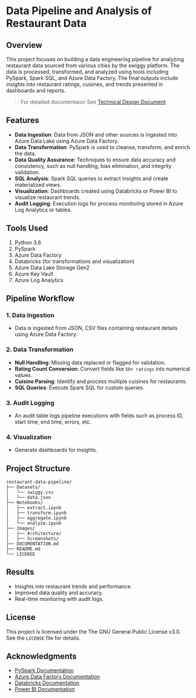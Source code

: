 # Data Pipeline and Analysis of Restaurant Data

## Overview  
This project focuses on building a data engineering pipeline for analyzing restaurant data sourced from various cities by the swiggy platform. The data is processed, transformed, and analyzed using tools including PySpark, Spark SQL, and Azure Data Factory. The final outputs include insights into restaurant ratings, cuisines, and trends presented in dashboards and reports. 

> For detailed documentaion See [Technical Design Document](Documentation.md)

## Features  
- **Data Ingestion**: Data from JSON and other sources is ingested into Azure Data Lake using Azure Data Factory.  
- **Data Transformation**: PySpark is used to cleanse, transform, and enrich the data.  
- **Data Quality Assurance**: Techniques to ensure data accuracy and consistency, such as null handling, bias elimination, and integrity validation.  
- **SQL Analysis**: Spark SQL queries to extract insights and create materialized views.  
- **Visualization**: Dashboards created using Databricks or Power BI to visualize restaurant trends.  
- **Audit Logging**: Execution logs for process monitoring stored in Azure Log Analytics or tables.  

## Tools Used
1. Python 3.8
2. PySpark  
3. Azure Data Factory  
4. Databricks (for transformations and visualization)  
5. Azure Data Lake Storage Gen2
6. Azure Key Vault
7. Azure Log Analytics
 

## Pipeline Workflow  
### 1. Data Ingestion  
- Data is ingested from JSON, CSV files containing restaurant details using Azure Data Factory.  


### 2. Data Transformation  
- **Null Handling**: Missing data replaced or flagged for validation.  
- **Rating Count Conversion**: Convert fields like `50+ ratings` into numerical values.  
- **Cuisine Parsing**: Identify and process multiple cuisines for restaurants.  
- **SQL Queries**: Execute Spark SQL for custom queries.  

### 3. Audit Logging  
- An audit table logs pipeline executions with fields such as process ID, start time, end time, errors, etc.  

### 4. Visualization  
- Generate dashboards for insights.  

## Project Structure  
```plaintext  
restaurant-data-pipeline/  
├── Datasets/  
│   └── swiggy.csv 
│   └── data.json
├── Notebooks/  
│   ├── extract.ipynb  
│   ├── transform.ipynb  
│   ├── aggregate.ipynb  
│   └── analyze.ipynb 
├── Images/  
│   ├── Architecture/
│   ├── Screenshots/
├── DOCUMENTATION.md
├── README.md  
└── LICENSE  
```  

## Results  
- Insights into restaurant trends and performance.  
- Improved data quality and accuracy.  
- Real-time monitoring with audit logs.  

## License  
This project is licensed under the The GNU General Public License v3.0. See the `LICENSE` file for details.  

## Acknowledgments  
- [PySpark Documentation](https://spark.apache.org/docs/latest/api/python/)  
- [Azure Data Factory Documentation](https://learn.microsoft.com/en-us/azure/data-factory/introduction)  
- [Databricks Documentation](https://learn.microsoft.com/en-us/azure/databricks/)
- [Power BI Documentation](https://learn.microsoft.com/en-us/power-bi/)  
